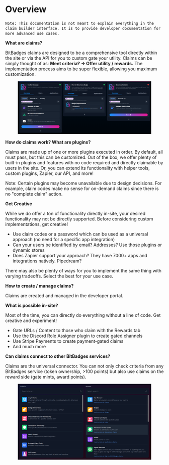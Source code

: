 # Overview

```
Note: This documentation is not meant to explain everything in the claim builder interface. It is to provide developer documentation for more advanced use cases.
```

**What are claims?**

BitBadges claims are designed to be a comprehensive tool directly within the site or via the API for you to custom gate your utility. Claims can be simply thought of as: **Meet criteria? -> Offer utility / rewards.** The implementation process aims to be super flexible, allowing you maximum customization.

<figure><img src="../../.gitbook/assets/image (6) (1).png" alt=""><figcaption></figcaption></figure>

**How do claims work? What are plugins?**

Claims are made up of one or more plugins executed in order. By default, all must pass, but this can be customized. Out of the box, we offer plenty of built-in plugins and features with no code required and directly claimable by users in the site. Or, you can extend its functionality with helper tools, custom plugins, Zapier, our API, and more!

Note: Certain plugins may become unavailable due to design decisions. For example, claim codes make no sense for on-demand claims since there is no "complete claim" action.

**Get Creative**

While we do offer a ton of functionality directly in-site, your desired functionality may not be directly supported. Before considering custom implementations, get creative!

-   Use claim codes or a password which can be used as a universal approach (no need for a specific app integration)
-   Can your users be identified by email? Addresses? Use those plugins or dynamic stores
-   Does Zapier support your approach? They have 7000+ apps and integrations natively. Pipedream?

There may also be plenty of ways for you to implement the same thing with varying tradeoffs. Select the best for your use case.

**How to create / manage claims?**

Claims are created and managed in the developer portal.

**What is possible in-site?**

Most of the time, you can directly do everything without a line of code. Get creative and experiment!

-   Gate URLs / Content to those who claim with the Rewards tab
-   Use the Discord Role Assigner plugin to create gated channels
-   Use Stripe Payments to create payment-gated claims
-   And much more

**Can claims connect to other BitBadges services?**

Claims are the universal connector. You can not only check criteria from any BitBadges service (token ownership, >100 points) but also use claims on the reward side (gate mints, award points).

<figure><img src="../../.gitbook/assets/image (221).png" alt=""><figcaption></figcaption></figure>
